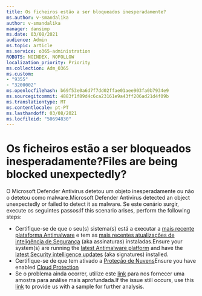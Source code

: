 ```yaml
---
title: Os ficheiros estão a ser bloqueados inesperadamente?
ms.author: v-smandalika
author: v-smandalika
manager: dansimp
ms.date: 03/08/2021
audience: Admin
ms.topic: article
ms.service: o365-administration
ROBOTS: NOINDEX, NOFOLLOW
localization_priority: Priority
ms.collection: Adm_O365
ms.custom:
- "9355"
- "3200002"
ms.openlocfilehash: b69f53e0a6d7f7dd02ffae01aee903fa0b7934e9
ms.sourcegitcommit: 4883f1f89d4c6ca23161e9a43ff206ad21d4f09b
ms.translationtype: MT
ms.contentlocale: pt-PT
ms.lasthandoff: 03/08/2021
ms.locfileid: "50694830"
---
```

# <a name="files-are-being-blocked-unexpectedly"></a><span data-ttu-id="0e1d1-102">Os ficheiros estão a ser bloqueados inesperadamente?</span><span class="sxs-lookup"><span data-stu-id="0e1d1-102">Files are being blocked unexpectedly?</span></span>

<span data-ttu-id="0e1d1-103">O Microsoft Defender Antivirus detetou um objeto inesperadamente ou não o detetou como malware.</span><span class="sxs-lookup"><span data-stu-id="0e1d1-103">Microsoft Defender Antivirus detected an object unexpectedly or failed to detect it as malware.</span></span> <span data-ttu-id="0e1d1-104">Se este cenário surgir, execute os seguintes passos:</span><span class="sxs-lookup"><span data-stu-id="0e1d1-104">If this scenario arises, perform the following steps:</span></span>

- <span data-ttu-id="0e1d1-105">Certifique-se de que o seu(s) sistema(s) está a executar a [mais recente plataforma Antimalware](https://docs.microsoft.com/windows/security/threat-protection/microsoft-defender-antivirus/manage-updates-baselines-microsoft-defender-antivirus) e tem as [mais recentes atualizações de inteligência de Segurança](https://www.microsoft.com/security/encyclopedia/adlpackages.aspx) (aka assinaturas) instaladas.</span><span class="sxs-lookup"><span data-stu-id="0e1d1-105">Ensure your system(s) are running the [latest Antimalware platform](https://docs.microsoft.com/windows/security/threat-protection/microsoft-defender-antivirus/manage-updates-baselines-microsoft-defender-antivirus) and have the [latest Security intelligence updates](https://www.microsoft.com/security/encyclopedia/adlpackages.aspx) (aka signatures) installed.</span></span>
- <span data-ttu-id="0e1d1-106">Certifique-se de que tem ativado a [Proteção de Nuvens](https://docs.microsoft.com/windows/security/threat-protection/microsoft-defender-antivirus/enable-cloud-protection-microsoft-defender-antivirus)</span><span class="sxs-lookup"><span data-stu-id="0e1d1-106">Ensure you have enabled [Cloud Protection](https://docs.microsoft.com/windows/security/threat-protection/microsoft-defender-antivirus/enable-cloud-protection-microsoft-defender-antivirus)</span></span>
- <span data-ttu-id="0e1d1-107">Se o problema ainda ocorrer, utilize este [link](https://www.microsoft.com/wdsi/filesubmission) para nos fornecer uma amostra para análise mais aprofundada.</span><span class="sxs-lookup"><span data-stu-id="0e1d1-107">If the issue still occurs, use this [link](https://www.microsoft.com/wdsi/filesubmission) to provide us with a sample for further analysis.</span></span>
